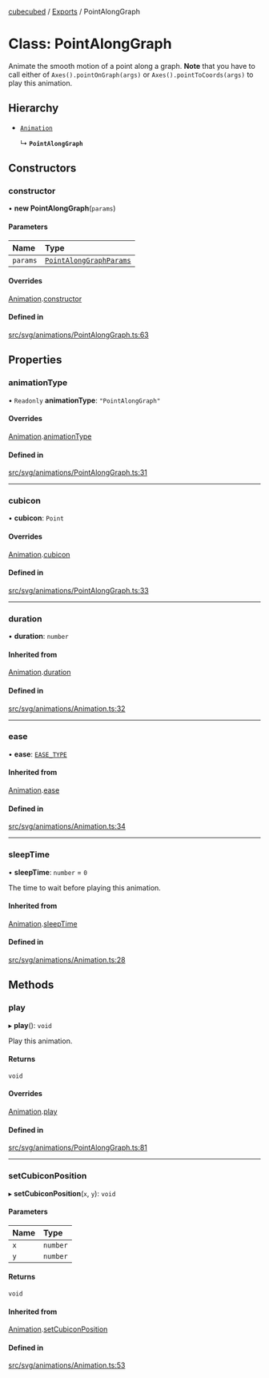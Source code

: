 [cubecubed](/reference/README.md) / [Exports](/reference/modules.md) / PointAlongGraph

# Class: PointAlongGraph

Animate the smooth motion of a point along a graph. **Note** that you have to
call either of `Axes().pointOnGraph(args)` or `Axes().pointToCoords(args)` to
play this animation.

## Hierarchy

- [`Animation`](/reference/classes/Animation.md)

  ↳ **`PointAlongGraph`**

## Constructors

### constructor

• **new PointAlongGraph**(`params`)

#### Parameters

| Name | Type |
| :------ | :------ |
| `params` | [`PointAlongGraphParams`](/reference/interfaces/PointAlongGraphParams.md) |

#### Overrides

[Animation](/reference/classes/Animation.md).[constructor](/reference/classes/Animation.md#constructor)

#### Defined in

[src/svg/animations/PointAlongGraph.ts:63](https://github.com/imaphatduc/cubecubed/blob/ffe94b1/src/svg/animations/PointAlongGraph.ts#L63)

## Properties

### animationType

• `Readonly` **animationType**: ``"PointAlongGraph"``

#### Overrides

[Animation](/reference/classes/Animation.md).[animationType](/reference/classes/Animation.md#animationtype)

#### Defined in

[src/svg/animations/PointAlongGraph.ts:31](https://github.com/imaphatduc/cubecubed/blob/ffe94b1/src/svg/animations/PointAlongGraph.ts#L31)

___

### cubicon

• **cubicon**: `Point`

#### Overrides

[Animation](/reference/classes/Animation.md).[cubicon](/reference/classes/Animation.md#cubicon)

#### Defined in

[src/svg/animations/PointAlongGraph.ts:33](https://github.com/imaphatduc/cubecubed/blob/ffe94b1/src/svg/animations/PointAlongGraph.ts#L33)

___

### duration

• **duration**: `number`

#### Inherited from

[Animation](/reference/classes/Animation.md).[duration](/reference/classes/Animation.md#duration)

#### Defined in

[src/svg/animations/Animation.ts:32](https://github.com/imaphatduc/cubecubed/blob/ffe94b1/src/svg/animations/Animation.ts#L32)

___

### ease

• **ease**: [`EASE_TYPE`](/reference/types/EASE_TYPE.md)

#### Inherited from

[Animation](/reference/classes/Animation.md).[ease](/reference/classes/Animation.md#ease)

#### Defined in

[src/svg/animations/Animation.ts:34](https://github.com/imaphatduc/cubecubed/blob/ffe94b1/src/svg/animations/Animation.ts#L34)

___

### sleepTime

• **sleepTime**: `number` = `0`

The time to wait before playing this animation.

#### Inherited from

[Animation](/reference/classes/Animation.md).[sleepTime](/reference/classes/Animation.md#sleeptime)

#### Defined in

[src/svg/animations/Animation.ts:28](https://github.com/imaphatduc/cubecubed/blob/ffe94b1/src/svg/animations/Animation.ts#L28)

## Methods

### play

▸ **play**(): `void`

Play this animation.

#### Returns

`void`

#### Overrides

[Animation](/reference/classes/Animation.md).[play](/reference/classes/Animation.md#play)

#### Defined in

[src/svg/animations/PointAlongGraph.ts:81](https://github.com/imaphatduc/cubecubed/blob/ffe94b1/src/svg/animations/PointAlongGraph.ts#L81)

___

### setCubiconPosition

▸ **setCubiconPosition**(`x`, `y`): `void`

#### Parameters

| Name | Type |
| :------ | :------ |
| `x` | `number` |
| `y` | `number` |

#### Returns

`void`

#### Inherited from

[Animation](/reference/classes/Animation.md).[setCubiconPosition](/reference/classes/Animation.md#setcubiconposition)

#### Defined in

[src/svg/animations/Animation.ts:53](https://github.com/imaphatduc/cubecubed/blob/ffe94b1/src/svg/animations/Animation.ts#L53)
